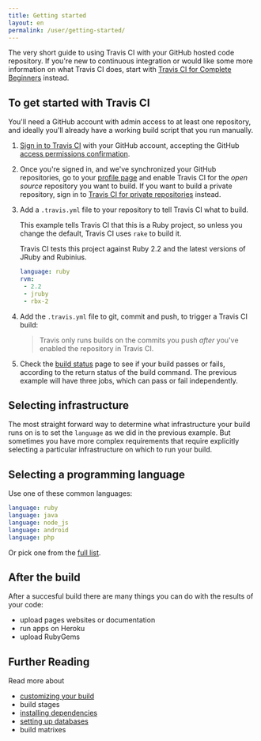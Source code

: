 ```yaml
---
title: Getting started
layout: en
permalink: /user/getting-started/
---
```


The very short guide to using Travis CI with your GitHub hosted code repository. If you're new to continuous integration or would like some more information on what Travis CI does, start with [Travis CI for Complete Beginners](/user/for-beginners) instead.

<div id="toc"></div>

## To get started with Travis CI

You'll need a GitHub account with admin access to at least one repository, and ideally you'll already have a working build script that you run manually.

1. [Sign in to Travis CI](https://travis-ci.org/auth) with your GitHub account, accepting the GitHub [access permissions confirmation](/user/github-oauth-scopes).

2. Once you're signed in, and we've synchronized your GitHub repositories, go to your [profile page](https://travis-ci.org/profile) and enable Travis CI for the *open source* repository you want to build. If you want to build a private repository, sign in to [Travis CI for private repositories](https://travis-ci.com/profile) instead.

3. Add a `.travis.yml` file to your repository to tell Travis CI what to build.

   This example tells Travis CI that this is a Ruby project, so unless you change the default, Travis CI uses `rake` to build it.

   Travis CI tests this project against Ruby 2.2 and the latest versions of JRuby and Rubinius.

   ```yaml
   language: ruby
   rvm:
    - 2.2
    - jruby
    - rbx-2
   ```

4. Add the `.travis.yml` file to git, commit and push, to trigger a Travis CI build:

   > Travis only runs builds on the commits you push *after* you've enabled the repository in Travis CI.

5. Check the [build status](https://travis-ci.org/repositories) page to see if your build passes or fails, according to the return status of the build command. The previous example will have three jobs, which can pass or fail independently.

## Selecting infrastructure

The most straight forward way to determine what infrastructure your build runs on is to set the `language` as we did in the previous example. But sometimes you have more complex requirements that require explicitly selecting a particular infrastructure on which to run your build.

## Selecting a programming language

Use one of these common languages:

```yaml
language: ruby
language: java
language: node_js
language: android
language: php
```

Or pick one from the [full list](/user/languages/index/).

## After the build

After a succesful build there are many things you can do with the results of your code:

* upload pages websites or documentation
* run apps on Heroku
* upload RubyGems

## Further Reading

Read more about

* [customizing your build](/user/customizing-the-build)
* build stages
* [installing dependencies](/user/installing-dependencies)
* [setting up databases](/user/database-setup/)
* build matrixes
